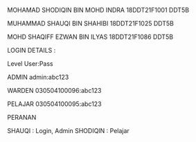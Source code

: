 MOHAMAD SHODIQIN BIN MOHD INDRA
18DDT21F1001
DDT5B

MUHAMMAD SHAUQI BIN SHAHIBI
18DDT21F1025
DDT5B

MOHD SHAQIFF EZWAN BIN ILYAS
18DDT21F1086
DDT5B

LOGIN  DETAILS :

Level   User:Pass

ADMIN   admin:abc123

WARDEN  030504100096:abc123

PELAJAR 030504100095:abc123


PERANAN

SHAUQI : Login, Admin
SHODIQIN : Pelajar
